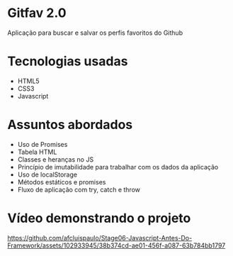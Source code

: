 # Gitfav 2.0
<p>Aplicação para buscar e salvar os perfis favoritos do Github </p>

# Tecnologias usadas
<ul>
    <li>HTML5</li>
    <li>CSS3</li>
    <li>Javascript</li>
</ul>

# Assuntos abordados 
<ul>
    <li>Uso de Promises</li>
    <li>Tabela HTML</li>
    <li>Classes e heranças no JS</li>
    <li>Princípio de imutabilidade para trabalhar com os dados da aplicação</li>
    <li>Uso de localStorage </li>
    <li>Métodos estáticos e promises</li>
    <li>Fluxo de aplicação com try, catch e throw </li>
</ul>

# Vídeo demonstrando o projeto
https://github.com/afcluispaulo/Stage06-Javascript-Antes-Do-Framework/assets/102933945/38b374cd-ae01-456f-a087-63b784bb1797


